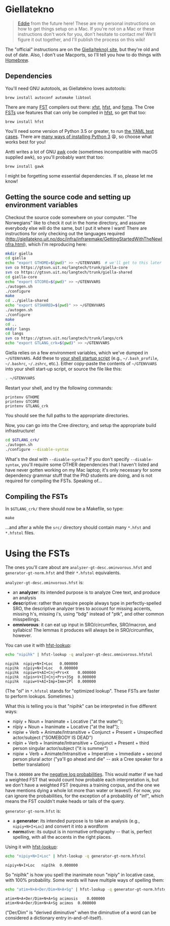 Giellatekno
===========

> [Eddie] from the future here! These are my personal instructions on how
> to get things setup on a Mac. If you're not on a Mac or these
> instructions don't work for you, don't hesitate to contact me! We'll
> figure it out together, and I'll publish the process on this wiki!

The "official" instructions are on the [Giella(tekno)
site](http://giellatekno.uit.no/doc/infra/GettingStartedOnTheMac.html),
but they're old and out of date. Also, I don't use Macports, so I'll
tell you how to do things with [Homebrew].

Dependencies
------------

You'll need GNU autotools, as Giellatekno loves autotools:

    brew install autoconf automake libtool

There are many [FST] compilers out there: [xfst], [hfst], and [foma]. The
Cree [FSTs] use features that can only be compiled in [hfst], so get that too:

    brew install hfst

You'll need some version of Python 3.5 or greater, to run [the YAML test
cases][YAML tests]. There are [many ways of installing Python 3][install-python3] 😩, so choose what
works best for you!

Antti writes a lot of GNU [awk] code (sometimes incompatible with macOS supplied awk), so you'll probably want that too:

    brew install gawk

I might be forgetting some essential dependencies. If so, please let me know!


Getting the source code and setting up environment variables
------------------------------------------------------------

Checkout the source code somewhere on your computer. "The Norwegians"
like to check it out in the home directory, and assume everybody else
will do the same, but I put it where I want! There are instructions for
only checking out the languages required
(<http://giellatekno.uit.no/doc/infra/infraremake/GettingStartedWithTheNewInfra.html>),
which I'm reproducing here:

```sh
mkdir giella
cd giella
echo "export GTHOME=$(pwd)" >> ~/GTENVVARS  # we'll get to this later
svn co https://gtsvn.uit.no/langtech/trunk/giella-core
svn co https://gtsvn.uit.no/langtech/trunk/giella-shared
cd giella-core
echo "export GTCORE=$(pwd)" >> ~/GTENVVARS
./autogen.sh
./configure
make
cd ../giella-shared
echo "export GTSHARED=$(pwd)" >> ~/GTENVVARS
./autogen.sh
./configure
make
cd ..
mkdir langs
cd langs
svn co https://gtsvn.uit.no/langtech/trunk/langs/crk
echo "export GTLANG_crk=$(pwd)" >> ~/GTENVVARS
```

Giella relies on a few environment variables, which we've dumped in
`~/GTENVVARS`. Add these to [your shell startup script][sh-startup]
(e.g., `~/.bash_profile`, `~/.bashrc`, `~/.zshrc`,  etc.). Either
copy-paste the contents of `~/GTENVVARS` into your shell start-up
script, or source the file like this:

```sh
. ~/GTENVVARS
```

Restart your shell, and try the following commands:

    printenv GTHOME
    printenv GTCORE
    printenv GTLANG_crk

You should see the full paths to the appropriate directories.

Now, you can go into the Cree directory, and setup the appropriate build infrastructure!

```sh
cd $GTLANG_crk/
./autogen.sh
./configure --disable-syntax
```

What's the deal with `--disable-syntax`? If you don't specify
`--disable-syntax`, you'll require some OTHER dependencies that
I haven't listed and have never gotten working on my Mac laptop; it's
only necessary for some dependency grammar stuff that the PhD students
are doing, and is not required for compiling the FSTs. Speaking of...

Compiling the FSTs
------------------

In `$GTLANG_crk/` there should now be a Makefile, so type:

    make

...and after a while the `src/` directory should contain many `*.hfst` and
`*.hfstol` files.

Using the FSTs
==============

The ones you'll care about are `analyzer-gt-desc.ominvorous.hfst` and
`generator-gt-norm.hfst` and their `*.hfstol` equivalents.

`analyzer-gt-desc.ominvorous.hfst` is:

  - an **analyzer**: its intended purpose is to analyze Cree text, and produce an analysis
  - **desc**riptive: rather than require people always type in
    perfectly-spelled SRO, the descriptive analyzer tries to account for
    missing accents, missing h's, missing i's, using "bdg" instead of
    "ptk", and other common misspellings.
  - **omnivorous**: it can eat up input in SRO/circumflex, SRO/macron, and syllabics! The lemmas it produces will always be in SRO/circumflex, however.

You can use it with [hfst-lookup]:

```sh
echo "nipihk" | hfst-lookup -q analyzer-gt-desc.omnivorous.hfstol
```

```
nipihk	nipiy+N+I+Loc	0.000000
nipihk	nîpiy+N+I+Loc	0.000000
nipihk	nipiw+V+AI+Cnj+Prs+X	0.000000
nipihk	nîpin+V+II+Cnj+Prs+3Sg	0.000000
nipihk	nipiw+V+AI+Imp+Imm+2Pl	0.000000
```

(The "ol" in `*.hfstol` stands for "optimized lookup". These FSTs are faster to perform lookups. Sometimes.)

What this is telling you is that "nipihk" can be interpreted in five different ways:

 - nipiy + Noun + Inanimate + Locative ("at the water"); 
 - nîpiy + Noun + Inanimate + Locative ("at the leaf");
 - nipiw + Verb + Animate/Intransitive + Conjunct + Present + Unspecified actor/subject ("SOMEBODY IS DEAD")
 - nîpin + Verb + Inanimate/Intransitive + Conjunct + Present + third person singular actor/subject ("it is summer")
 - nipiw + Verb + Animate/Intransitive + Imperative + Immediate + second person plural actor ("ya'll go ahead and die" -- ask a Cree speaker for a better translation)
 
The `0.000000` are the [negative log probabilities][neglogprob]. This would matter if we had a weighted FST that would count how probable each interpretation is, but we don't have a weighted FST (requires a training corpus, and the one we have mentions dying a whole lot more than water or leaves!). For now, you can ignore the probabilities, for the exception of a probability of "inf", which means the FST couldn't make heads or tails of the query.

`generator-gt-norm.hfst` is:

 - a **generator**: its intended purpose is to take an analysis (e.g.,
   `nipiy+N+I+Loc`) and convert it into a wordform
 - **norm**ative: its output is in normative orthography -- that is, perfect spelling, with all the accents in the right places.

Using it with [hfst-lookup]:

```sh
echo "nipiy+N+I+Loc" | hfst-lookup -q generator-gt-norm.hfstol
```
```
nipiy+N+I+Loc	nipîhk	0.000000
```

So "nipîhk" is how you spell the inanimate noun "nipiy" in locative case, with 100% probability. Some words will have multiple ways of spelling them:

```sh
echo "atim+N+A+Der/Dim+N+A+Sg" | hfst-lookup -q generator-gt-norm.hfstol
```
```
atim+N+A+Der/Dim+N+A+Sg	acimosis	0.000000
atim+N+A+Der/Dim+N+A+Sg	acimos	0.000000
```

("Der/Dim" is "derived diminutive" when the diminutive of a word can be considered a dictionary entry in-and-of-itself).


[Eddie]: https://github.com/eddieantonio
[FST]: ./FST
[FSTs]: ./FST
[xfst]: ./Glossary#xfst
[hfst]: ./Glossary#hfst
[foma]: ./Glossary#foma
[hfst-lookup]: https://github.com/hfst/hfst/wiki/HfstLookUp
[YAML tests]: ./YAML_tests
[awk]: https://en.wikipedia.org/wiki/AWK
[Homebrew]: https://brew.sh/
[install-python3]: https://realpython.com/installing-python/
[sh-startup]: https://stackoverflow.com/questions/15101559/terminal-where-is-the-shell-start-up-file
[neglogprob]: https://en.wikipedia.org/wiki/Log_probability
